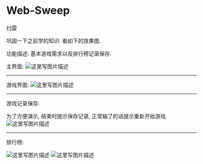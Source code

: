 # Web-Sweep
扫雷


巩固一下之前学的知识. 看如下的效果图. 

功能描述: 基本游戏需求以及排行榜记录保存.

主界面: 
![这里写图片描述](http://img.blog.csdn.net/20170616091747055?watermark/2/text/aHR0cDovL2Jsb2cuY3Nkbi5uZXQvY19raXRl/font/5a6L5L2T/fontsize/400/fill/I0JBQkFCMA==/dissolve/70/gravity/SouthEast)

-----------------------------------------------

游戏界面: 
![这里写图片描述](http://img.blog.csdn.net/20170616091830913?watermark/2/text/aHR0cDovL2Jsb2cuY3Nkbi5uZXQvY19raXRl/font/5a6L5L2T/fontsize/400/fill/I0JBQkFCMA==/dissolve/70/gravity/SouthEast)

-------------------------------------------------

游戏记录保存: 

为了方便演示, 结束时提示保存记录, 正常输了的话提示重新开始游戏.
![这里写图片描述](http://img.blog.csdn.net/20170616092407981?watermark/2/text/aHR0cDovL2Jsb2cuY3Nkbi5uZXQvY19raXRl/font/5a6L5L2T/fontsize/400/fill/I0JBQkFCMA==/dissolve/70/gravity/SouthEast)

------------------------------------------------------

排行榜:

![这里写图片描述](http://img.blog.csdn.net/20170616092554919?watermark/2/text/aHR0cDovL2Jsb2cuY3Nkbi5uZXQvY19raXRl/font/5a6L5L2T/fontsize/400/fill/I0JBQkFCMA==/dissolve/70/gravity/SouthEast)
![这里写图片描述](http://img.blog.csdn.net/20170616092606044?watermark/2/text/aHR0cDovL2Jsb2cuY3Nkbi5uZXQvY19raXRl/font/5a6L5L2T/fontsize/400/fill/I0JBQkFCMA==/dissolve/70/gravity/SouthEast)
